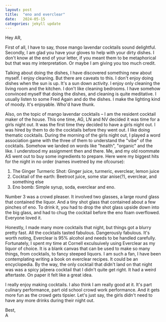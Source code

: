 ```yaml
---
layout: post
title:  "eno and everclear"
date:   2024-05-15
categories: jekyll update
---
```


Hey AR,

First of all, I have to say, those mango lavendar cocktails sound delightful. Secondly, I am glad you have your gloves to help with your dirty dishes. I don't know at the end of your letter, if you meant them to be metaphorical but that was my interpretation. Or maybe I am giving you too much credit.

Talking about doing the dishes, I have discovered something new about myself. I enjoy cleaning. But there are caveats to this. I don't enjoy doing dishes when the sun is up. It's a sun down activity. I enjoy only cleaning the living room and the kitchen. I don't like cleaning bedrooms. I have somehow convinced myself that doing the dishes, and cleaning is quite meditative. I usually listen to some Fred Again and do the dishes. I make the lighting kind of moody. It's enjoyable. Who'd have thunk.

Also, on the topic of mango lavendar cocktails – I am the resident cocktail maker of the house. This one time, AG, LN and NV decided it was time for a girls night out. It was the first time they decided to have a girls night out. I was hired by them to do the cocktails before they went out. I like doing thematic cocktails. During the morning of the girls night out, I played a word association game with the three of them to understand the "vibe" of the cocktails. Somehow we landed on words like "health", "organic" and the like. I understood my assignment then and there. Me, and my old roommate AS went out to buy some ingredients to prepare. Here were my biggest hits for the night in no order (names invetned by me ofcourse):
1. The Ginger Turmeric Shot: Ginger juice, turmeric, everclear, lemon juice
2. Cocktail of the earth: Beetroot juice, some star anise(?), everclear, and something else
3. Eno bomb: Simple syrup, soda, everclear and eno. 

Number 3 was a crowd pleaser. It involved two glasses, a large round glass that contained the liquor. And a tiny shot glass that contained about a few pinches of eno. To drink it, you had to drop the shot glass upside down into the big glass, and had to chug the cocktail before the eno foam overflowed. Everyone loved it.

Honestly, I made many more cocktails that night, but things got a blurry pretty fast. All the cocktails tasted fabulous. Dangerously fabulous.  It's worth noting, Everclear is 95% alcohol and needs to be handled carefully. Fortunately, I spent my time at Cornell exculsuively using Everclear as my liquor of choice. It is a blank canvas that can be used to make so many things, from cocktails, to fancy steeped liquors. I am such a fan, I have been contemplating writing a book on everclear recipes. It could be an encyclopedia. By the way, the only cocktail that didn't land on that night was was a spicy jaljeera cocktail that I didn't quite get right. It had a weird aftertaste. On paper it felt like a great idea.

I really enjoy making cocktails. I also think I am really good at it. It's part culinary performance, part old school crowd work performance. And it gets more fun as the crowd gets tipsier. Let's just say, the girls didn't need to have any more drinks during their night out. 

Best,  
A

